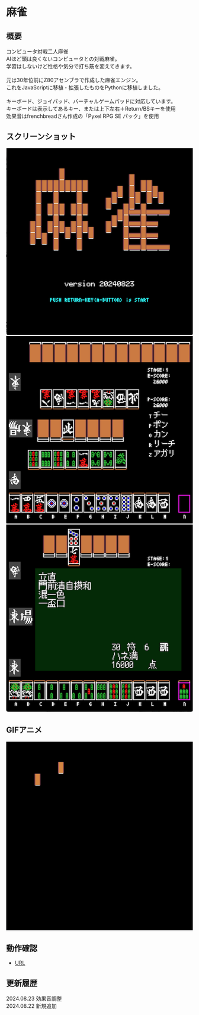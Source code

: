 # 麻雀

## 概要
コンピュータ対戦二人麻雀<BR>
AIほど頭は良くないコンピュータとの対戦麻雀。<BR>
学習はしないけど性格や気分で打ち筋を変えてきます。<BR>
<BR>
元は30年位前にZ80アセンブラで作成した麻雀エンジン。<BR>
これをJavaScriptに移植・拡張したものをPythonに移植しました。<BR>
<BR>
キーボード、ジョイパッド、バーチャルゲームパッドに対応しています。<BR>
キーボードは表示してあるキー、または上下左右＋Return/BSキーを使用<BR>
効果音はfrenchbreadさん作成の「Pyxel RPG SE パック」を使用<BR>

## スクリーンショット
![SS](mj_title.png)  
![SS](mj_play.png)  
![SS](mj_result.png)  

## GIFアニメ
![GIF](pyxelmj_full.gif)

## 動作確認
- [URL](https://sanbunnoichi.web.fc2.com/pyxel/pyxelmj.html)

## 更新履歴
2024.08.23 効果音調整  
2024.08.22 新規追加  
